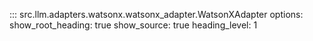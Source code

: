 ::: src.llm.adapters.watsonx.watsonx_adapter.WatsonXAdapter
    options:
        show_root_heading: true
        show_source: true
        heading_level: 1